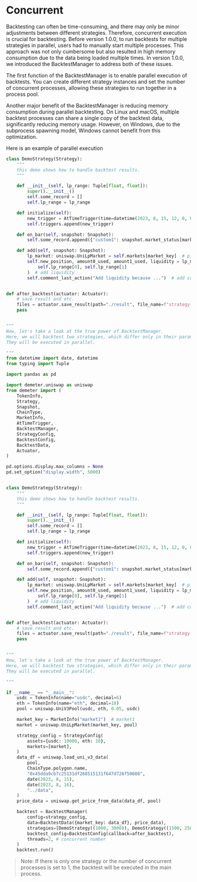 # Concurrent

Backtesting can often be time-consuming, and there may only be minor adjustments between different strategies. 
Therefore, concurrent execution is crucial for backtesting. 
Before version 1.0.0, to run backtests for multiple strategies in parallel, users had to manually start multiple processes. 
This approach was not only cumbersome but also resulted in high memory consumption due to the data being loaded multiple times. 
In version 1.0.0, we introduced the BacktestManager to address both of these issues.

The first function of the BacktestManager is to enable parallel execution of backtests. 
You can create different strategy instances and set the number of concurrent processes, allowing these strategies to run together in a process pool.

Another major benefit of the BacktestManager is reducing memory consumption during parallel backtesting. 
On Linux and macOS, multiple backtest processes can share a single copy of the backtest data, significantly reducing memory usage. 
However, on Windows, due to the subprocess spawning model, Windows cannot benefit from this optimization.

Here is an example of parallel execution

```python
class DemoStrategy(Strategy):
    """
    this demo shows how to handle backtest results.
    """

    def __init__(self, lp_range: Tuple[float, float]):
        super().__init__()
        self.some_record = []
        self.lp_range = lp_range

    def initialize(self):
        new_trigger = AtTimeTrigger(time=datetime(2023, 8, 15, 12, 0, 0), do=self.add)
        self.triggers.append(new_trigger)

    def on_bar(self, snapshot: Snapshot):
        self.some_record.append({"custom1": snapshot.market_status[market_key]["openTick"]})

    def add(self, snapshot: Snapshot):
        lp_market: uniswap.UniLpMarket = self.markets[market_key]  # pick our market.
        self.new_position, amount0_used, amount1_used, liquidity = lp_market.add_liquidity(
            self.lp_range[0], self.lp_range[1]
        )  # add liquidity
        self.comment_last_action("Add liquidity because ...")  # add comment to last transaction


def after_backtest(actuator: Actuator):
    # save result and etc.
    files = actuator.save_result(path="./result", file_name=f"strategy-{actuator.strategy.lp_range}")
    pass


"""
Now, let's take a look at the true power of BacktestManager. 
Here, we will backtest two strategies, which differ only in their parameters (although they could also be two completely different strategies). 
They will be executed in parallel.

"""
from datetime import date, datetime
from typing import Tuple

import pandas as pd

import demeter.uniswap as uniswap
from demeter import (
    TokenInfo,
    Strategy,
    Snapshot,
    ChainType,
    MarketInfo,
    AtTimeTrigger,
    BacktestManager,
    StrategyConfig,
    BacktestConfig,
    BacktestData,
    Actuator,
)

pd.options.display.max_columns = None
pd.set_option("display.width", 5000)


class DemoStrategy(Strategy):
    """
    this demo shows how to handle backtest results.
    """

    def __init__(self, lp_range: Tuple[float, float]):
        super().__init__()
        self.some_record = []
        self.lp_range = lp_range

    def initialize(self):
        new_trigger = AtTimeTrigger(time=datetime(2023, 8, 15, 12, 0, 0), do=self.add)
        self.triggers.append(new_trigger)

    def on_bar(self, snapshot: Snapshot):
        self.some_record.append({"custom1": snapshot.market_status[market_key]["openTick"]})

    def add(self, snapshot: Snapshot):
        lp_market: uniswap.UniLpMarket = self.markets[market_key]  # pick our market.
        self.new_position, amount0_used, amount1_used, liquidity = lp_market.add_liquidity(
            self.lp_range[0], self.lp_range[1]
        )  # add liquidity
        self.comment_last_action("Add liquidity because ...")  # add comment to last transaction


def after_backtest(actuator: Actuator):
    # save result and etc.
    files = actuator.save_result(path="./result", file_name=f"strategy-{actuator.strategy.lp_range}")
    pass


"""
Now, let's take a look at the true power of BacktestManager. 
Here, we will backtest two strategies, which differ only in their parameters (although they could also be two completely different strategies). 
They will be executed in parallel.

"""

if __name__ == "__main__":
    usdc = TokenInfo(name="usdc", decimal=6)
    eth = TokenInfo(name="eth", decimal=18)
    pool = uniswap.UniV3Pool(usdc, eth, 0.05, usdc)

    market_key = MarketInfo("market1")  # market1
    market = uniswap.UniLpMarket(market_key, pool)

    strategy_config = StrategyConfig(
        assets={usdc: 10000, eth: 10},
        markets=[market],
    )
    data_df = uniswap.load_uni_v3_data(
        pool,
        ChainType.polygon.name,
        "0x45dda9cb7c25131df268515131f647d726f50608",
        date(2023, 8, 15),
        date(2023, 8, 16),
        "../data",
    )
    price_data = uniswap.get_price_from_data(data_df, pool)

    backtest = BacktestManager(
        config=strategy_config,
        data=BacktestData({market_key: data_df}, price_data),
        strategies=[DemoStrategy((1000, 3000)), DemoStrategy((1500, 2500))], # two strategies
        backtest_config=BacktestConfig(callback=after_backtest),
        threads=2, # concurrent number
    )
    backtest.run()

```

> Note: If there is only one strategy or the number of concurrent processes is set to 1, the backtest will be executed in the main process.